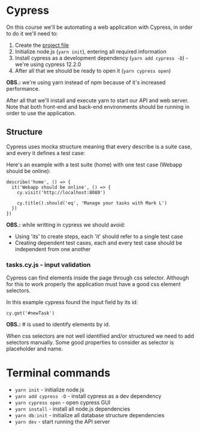 # Cypress

On this course we'll be automating a web application with Cypress, in order to do it we'll need to:
1. Create the [project file](../cypress-express-mark/)
2. Initialize node.js (`yarn init`), entering all required information
3. Install cypress  as a development dependency (`yarn add cypress -D`) - we're using cypress 12.2.0
4. After all that we should be ready to open it (`yarn cypress open`)

**OBS.:** we're using yarn instead of npm because of it's increased performance.

After all that we'll install and execute yarn to start our API and web server. Note that both front-end and back-end environments should be running in order to use the application.

## Structure

Cypress uses mocka structure meaning that every describe is a suite case, and every it defines a test case:

Here's an example with a test suite (home) with one test case (Webapp should be online):
```
describe('home', () => {
  it('Webapp should be online', () => {
    cy.visit('http://localhost:8080')

    cy.title().should('eq', 'Manage your tasks with Mark L')
  })
})
```

**OBS.:** while writting in cypress we should avoid:
- Using 'its' to create steps, each 'it' should refer to a single test case
- Creating dependent test cases, each and every test case should be independent from one another

### tasks.cy.js - input validation

Cypress can find elements inside the page through css selector. Although for this to work properly the application must have a good css element selectors.

In this example cypress found the input field by its id:

```
cy.get('#newTask')
```

**OBS.:** # is used to identify elements by id.

When css selectors are not well identified and/or structured we need to add selectors manually. Some good properties to consider as selector is placeholder and name.

# Terminal commands

- `yarn init` - initialize node.js
- `yarn add cypress -D` - install cypress as a dev dependency
- `yarn cypress open` - open cypress GUI
- `yarn install` - install all node.js dependencies
- `yarn db:init` - initialize all database structure dependencies
- `yarn dev` - start running the API server